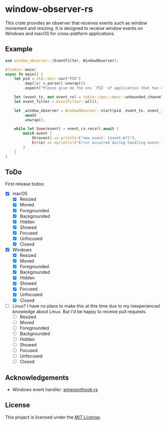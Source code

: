 # window-observer-rs

This crate provides an observer that receives events such as window movement and resizing.
It is designed to receive window events on Windows and macOS for cross-platform applications.

## Example

```rust
use window_observer::{EventFilter, WindowObserver};

#[tokio::main]
async fn main() {
    let pid = std::env::var("PID")
        .map(|v| v.parse().unwrap())
        .expect("Please give me the env `PID` of application that has window.");

    let (event_tx, mut event_rx) = tokio::sync::mpsc::unbounded_channel();
    let event_filter = EventFilter::all();

    let _window_observer = WindowObserver::start(pid, event_tx, event_filter)
        .await
        .unwrap();

    while let Some(event) = event_rx.recv().await {
        match event {
            Ok(event) => println!("new event: {event:#?}"),
            Err(e) => eprintln!("Error occurred during handling event: {e:#?}"),
        }
    }
}
```

## ToDo

First release todos:

- [x] macOS
    - [x] Resized
    - [x] Moved
    - [x] Foregrounded
    - [x] Backgrounded
    - [x] Hidden
    - [x] Showed
    - [x] Focused
    - [x] Unfocused
    - [x] Closed
- [x] Windows
    - [x] Resized
    - [x] Moved
    - [x] Foregrounded
    - [x] Backgrounded
    - [x] Hidden
    - [x] Showed
    - [x] Focused
    - [x] Unfocused
    - [x] Closed
- [ ] Linux?
      I have no plans to make this at this time due to my inexperienced knowledge about Linux.
      But I'd be happy to receive pull requests.
    - [ ] Resized
    - [ ] Moved
    - [ ] Foregrounded
    - [ ] Backgrounded
    - [ ] Hidden
    - [ ] Showed
    - [ ] Focused
    - [ ] Unfocused
    - [ ] Closed

## Acknowledgements

- Windows event handler: [wineventhook-rs](https://github.com/OpenByteDev/wineventhook-rs/)

## License

This project is licensed under the [MIT License](./LICENSE).
